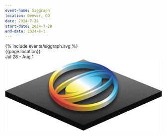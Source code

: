 ```yaml
---
event-name: Siggraph
location: Denver, CO
date: 2024-7-28
start-date: 2024-7-28
end-date: 2024-8-1
---
```


<div class="grid-x cell">
  <div class="cell logo-wrapper">
    {% include events/siggraph.svg %}
  </div>
  <div class="description grid-x cell align-justify">
    <div class="cell shrink">{{page.location}}</div>
    <div class="cell shrink">Jul 28 - Aug 1</div>
  </div>
  <div class="pedestal cell">
    <img src="/img/events/siggraph-topper.png" alt="2024 Siggraph logo in perspective">
  </div>
</div>